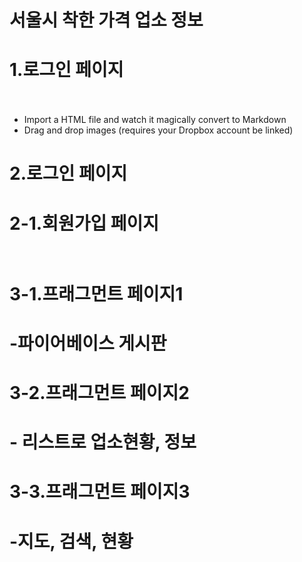 # 서울시 착한 가격 업소 정보<br>
# 1.로그인 페이지<br><br>
 - Import a HTML file and watch it magically convert to Markdown
  - Drag and drop images (requires your Dropbox account be linked)
# 2.로그인 페이지<br>
# 2-1.회원가입 페이지<br><br>
# 3-1.프래그먼트 페이지1<br>
# -파이어베이스 게시판<br>
# 3-2.프래그먼트 페이지2<br>
# - 리스트로 업소현황, 정보<br>
# 3-3.프래그먼트 페이지3<br>
# -지도, 검색, 현황<br>
